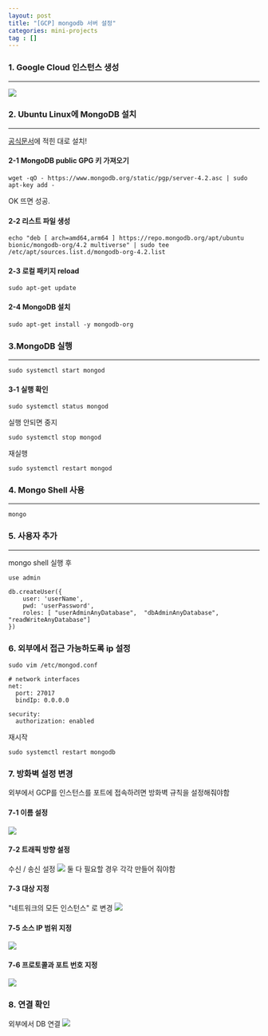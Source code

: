 ```yaml
---
layout: post
title: "[GCP] mongodb 서버 설정"
categories: mini-projects
tag : []
---
```


### 1. Google Cloud 인스턴스 생성
---
![](https://krispediadot.github.io/assets/images/gcp_create_instance.gif)

### 2. Ubuntu Linux에 MongoDB 설치
---

[공식문서](https://docs.mongodb.com/manual/tutorial/install-mongodb-on-ubuntu/)에 적힌 대로 설치!

#### 2-1 MongoDB public GPG 키 가져오기  
```
wget -qO - https://www.mongodb.org/static/pgp/server-4.2.asc | sudo apt-key add -
```
OK 뜨면 성공.


#### 2-2 리스트 파일 생성  
```
echo "deb [ arch=amd64,arm64 ] https://repo.mongodb.org/apt/ubuntu bionic/mongodb-org/4.2 multiverse" | sudo tee /etc/apt/sources.list.d/mongodb-org-4.2.list
```
#### 2-3 로컬 패키지 reload 
```
sudo apt-get update
```
#### 2-4 MongoDB 설치  
```
sudo apt-get install -y mongodb-org
```
### 3.MongoDB 실행
---
```
sudo systemctl start mongod
```
#### 3-1 실행 확인  
```
sudo systemctl status mongod
```
실행 안되면 중지
```
sudo systemctl stop mongod
```
재실행
```
sudo systemctl restart mongod
```
### 4. Mongo Shell 사용
--- 
```
mongo
```
### 5. 사용자 추가
---
mongo shell 실행 후 

```
use admin

db.createUser({
    user: 'userName',
    pwd: 'userPassword',
    roles: [ "userAdminAnyDatabase",  "dbAdminAnyDatabase",  "readWriteAnyDatabase"]
})

```

### 6. 외부에서 접근 가능하도록 ip 설정
```
sudo vim /etc/mongod.conf
```

```
# network interfaces
net:
  port: 27017
  bindIp: 0.0.0.0

security:
  authorization: enabled
```

재시작
```
sudo systemctl restart mongodb
```

### 7. 방화벽 설정 변경
외부에서 GCP를 인스턴스를 포트에 접속하려면 방화벽 규칙을 설정해줘야함  

#### 7-1 이름 설정
![](https://krispediadot.github.io/assets/images/firewall_name.jpg)
#### 7-2 트래픽 방향 설정
수신 / 송신 설정
![](https://krispediadot.github.io/assets/images/firewall_traffic.jpg)
둘 다 필요할 경우 각각 만들어 줘야함  

#### 7-3 대상 지정
"네트워크의 모든 인스턴스" 로 변경
![](https://krispediadot.github.io/assets/images/firewall_target.jpg)
#### 7-5 소스 IP 범위 지정 
![](https://krispediadot.github.io/assets/images/firewall_ip.jpg)
#### 7-6 프로토콜과 포트 번호 지정
![](https://krispediadot.github.io/assets/images/firewall_protocol_port.jpg)

### 8. 연결 확인
외부에서 DB 연결
![](https://krispediadot.github.io/assets/images/mongodb_check.jpg)